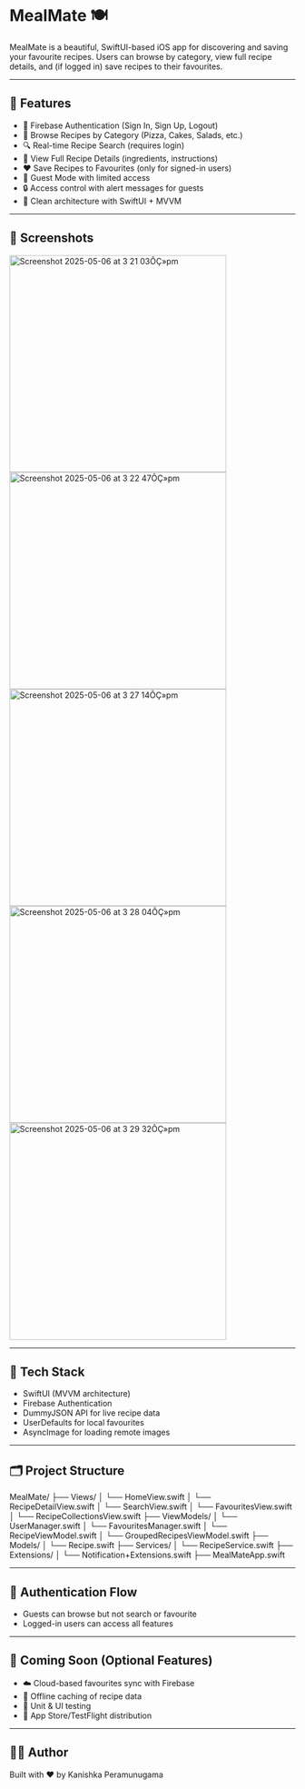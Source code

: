 # MealMate 🍽️

MealMate is a beautiful, SwiftUI-based iOS app for discovering and saving your favourite recipes. Users can browse by category, view full recipe details, and (if logged in) save recipes to their favourites.

---

## 🚀 Features

- 🔐 Firebase Authentication (Sign In, Sign Up, Logout)
- 🍕 Browse Recipes by Category (Pizza, Cakes, Salads, etc.)
- 🔍 Real-time Recipe Search (requires login)
- 🧾 View Full Recipe Details (ingredients, instructions)
- ❤️ Save Recipes to Favourites (only for signed-in users)
- 👤 Guest Mode with limited access
- 🔒 Access control with alert messages for guests
- 🧱 Clean architecture with SwiftUI + MVVM

---

## 📸 Screenshots

<img width="382" alt="Screenshot 2025-05-06 at 3 21 03ÔÇ»pm" src="https://github.com/user-attachments/assets/54c97187-6546-47c6-82f9-5c09b5e32763" />
<img width="382" alt="Screenshot 2025-05-06 at 3 22 47ÔÇ»pm" src="https://github.com/user-attachments/assets/5b7208c5-07f1-4811-ae02-5c455cc60767" />
<img width="382" alt="Screenshot 2025-05-06 at 3 27 14ÔÇ»pm" src="https://github.com/user-attachments/assets/032a11ce-f98a-4227-86d2-cfcccb82b370" />
<img width="382" alt="Screenshot 2025-05-06 at 3 28 04ÔÇ»pm" src="https://github.com/user-attachments/assets/2b3c5e8b-7770-4eb9-8633-21f8c4dfb552" />
<img width="382" alt="Screenshot 2025-05-06 at 3 29 32ÔÇ»pm" src="https://github.com/user-attachments/assets/48303bad-4cfe-4fc7-b156-65aa89e90a5e" />

---

## 🧱 Tech Stack

- SwiftUI (MVVM architecture)
- Firebase Authentication
- DummyJSON API for live recipe data
- UserDefaults for local favourites
- AsyncImage for loading remote images

---

## 🗂️ Project Structure

MealMate/
├── Views/
│   └── HomeView.swift
│   └── RecipeDetailView.swift
│   └── SearchView.swift
│   └── FavouritesView.swift
│   └── RecipeCollectionsView.swift
├── ViewModels/
│   └── UserManager.swift
│   └── FavouritesManager.swift
│   └── RecipeViewModel.swift
│   └── GroupedRecipesViewModel.swift
├── Models/
│   └── Recipe.swift
├── Services/
│   └── RecipeService.swift
├── Extensions/
│   └── Notification+Extensions.swift
├── MealMateApp.swift

---

## 🔐 Authentication Flow

- Guests can browse but not search or favourite
- Logged-in users can access all features

---

## 🔮 Coming Soon (Optional Features)

- ☁️ Cloud-based favourites sync with Firebase
- 💾 Offline caching of recipe data
- 🧪 Unit & UI testing
- 📲 App Store/TestFlight distribution

---

## 🧑‍💻 Author

Built with ❤️ by Kanishka Peramunugama

